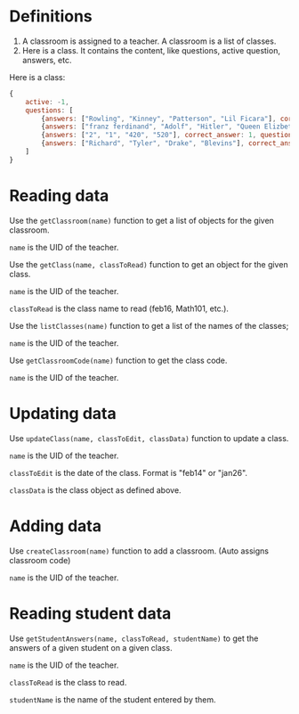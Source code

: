 # Definitions
1. A classroom is assigned to a teacher. A classroom is a list of classes.
2. Here is a class. It contains the content, like questions, active question, answers, etc.

Here is a class:
```javascript
{
    active: -1,
    questions: [
        {answers: ["Rowling", "Kinney", "Patterson", "Lil Ficara"], correct_answer: 1, question: "who wrote Harry Potter"},
        {answers: ["franz ferdinand", "Adolf", "Hitler", "Queen Elizbeth 2"], correct_answer: 1, question: "who's assination started the world war 1"},
        {answers: ["2", "1", "420", "520"], correct_answer: 1, question: "what is 1+1"},
        {answers: ["Richard", "Tyler", "Drake", "Blevins"], correct_answer: 1, question: "Ninja's first name"},
    ]
}
```

# Reading data
Use the `getClassroom(name)` function to get a list of objects for the given classroom.

`name` is the UID of the teacher.

Use the `getClass(name, classToRead)` function to get an object for the given class.

`name` is the UID of the teacher.

`classToRead` is the class name to read (feb16, Math101, etc.).

Use the `listClasses(name)` function to get a list of the names of the classes;

`name` is the UID of the teacher.

Use `getClassroomCode(name)` function to get the class code.

`name` is the UID of the teacher.

# Updating data
Use `updateClass(name, classToEdit, classData)` function to update a class.

`name` is the UID of the teacher.

`classToEdit` is the date of the class. Format is "feb14" or "jan26".

`classData` is the class object as defined above.

# Adding data
Use `createClassroom(name)` function to add a classroom. (Auto assigns classroom code)

`name` is the UID of the teacher.

# Reading student data
Use `getStudentAnswers(name, classToRead, studentName)` to get the answers of a given student on a given class.

`name` is the UID of the teacher.

`classToRead` is the class to read.

`studentName` is the name of the student entered by them.

